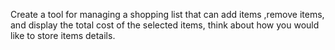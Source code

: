 
Create a tool for managing a shopping list that can add items ,remove items,
and display the total cost of the selected items, think about how you would like to store items details.
